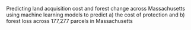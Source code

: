 Predicting land acquisition cost and forest change across Massachusetts using machine learning models to predict a) the cost of protection and b) forest loss across 177,277 parcels in Massachusetts
